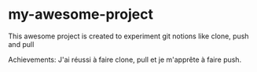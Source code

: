 # my-awesome-project

This awesome project is created to experiment git notions like clone, push and pull

Achievements:
J'ai réussi à faire clone, pull et je m'apprête à faire push.
